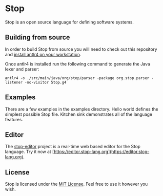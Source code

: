 # Stop
Stop is an open source language for defining software systems.

## Building from source
In order to build Stop from source you will need to check out this repository and [install antlr4 on your workstation](https://github.com/antlr/antlr4/blob/master/doc/getting-started.md).

Once antlr4 is installed run the following command to generate the Java lexer and parser:
  
`antlr4 -o ./src/main/java/org/stop/parser -package org.stop.parser -listener -no-visitor Stop.g4`

## Examples
There are a few examples in the examples directory.  Hello world defines the simplest possible Stop file.  Kitchen sink demonstrates all of the language features.

## Editor
The [stop-editor](https://github.com/pocketlabs/stop-editor) project is a real-time web based editor for the Stop language. Try it now at [https://editor.stop-lang.org](https://editor.stop-lang.org).

## License
Stop is licensed under the [MIT License](/LICENSE).  Feel free to use it however you wish.
